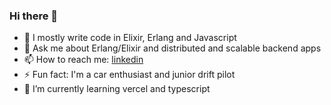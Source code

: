 ### Hi there 👋


- 🧪 I mostly write code in Elixir, Erlang and Javascript
- 💬 Ask me about Erlang/Elixir and distributed and scalable backend apps 
- 📫 How to reach me: [linkedin](http://linkedin.com/in/valerii-vasylkov/) 
- ⚡ Fun fact: I'm a car enthusiast and junior drift pilot
- 🌱 I’m currently learning vercel and typescript

<!--
**stalkermn/stalkermn** is a ✨ _special_ ✨ repository because its `README.md` (this file) appears on your GitHub profile.

Here are some ideas to get you started:


- 🌱 I’m currently learning ...
- 👯 I’m looking to collaborate on ...
- 🤔 I’m looking for help with ...
- 💬 Ask me about ...
- 📫 How to reach me: ...
- 😄 Pronouns: ...
- ⚡ Fun fact: ...
-->
